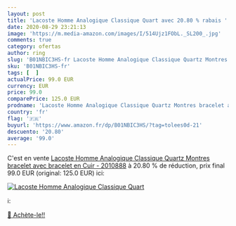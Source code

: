 ```yaml
---
layout: post
title: 'Lacoste Homme Analogique Classique Quart avec 20.80 % rabais '
date: 2020-08-29 23:21:13
image: 'https://m.media-amazon.com/images/I/514Ujz1FObL._SL200_.jpg'
comments: true
category: ofertas
author: ring
slug: 'B01NBIC3HS-fr Lacoste Homme Analogique Classique Quartz Montres bracelet...'
sku: 'B01NBIC3HS-fr'
tags: [  ]
actualPrice: 99.0 EUR
currency: EUR
price: 99.0
comparePrice: 125.0 EUR
prodname: 'Lacoste Homme Analogique Classique Quartz Montres bracelet avec bracelet en Cuir - 2010888'
country: 'fr'
flag: '🇫🇷'
buyurl: 'https://www.amazon.fr/dp/B01NBIC3HS/?tag=tolees0d-21'
descuento: '20.80'
average: '99.0'
---
```


C'est en vente [Lacoste Homme Analogique Classique Quartz Montres bracelet avec bracelet en Cuir - 2010888](https://www.amazon.fr/dp/B01NBIC3HS/?tag=tolees0d-21)  à  20.80 % de réduction, prix final  99.0 EUR (original: 125.0 EUR) ici:

[![Lacoste Homme Analogique Classique Quart](https://m.media-amazon.com/images/I/514Ujz1FObL._SL200_.jpg)](https://www.amazon.fr/dp/B01NBIC3HS/?tag=tolees0d-21)

ℹ️:


[🛒 Achète-le!!](https://www.amazon.fr/dp/B01NBIC3HS/?tag=tolees0d-21)
